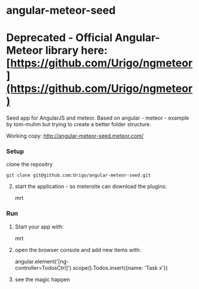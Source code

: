 angular-meteor-seed
===================

# Deprecated - Official Angular-Meteor library here:  [https://github.com/Urigo/ngmeteor](https://github.com/Urigo/ngmeteor)

Seed app for AngularJS and meteor.
Based on angular - meteor - example by tom-muhm but trying to create a better folder structure.

Working copy:  http://angular-meteor-seed.meteor.com/

### Setup

clone the repositry

    git clone git@github.com:Urigo/angular-meteor-seed.git
    
2) start the application - so meteroite can download the plugins:

    mrt

### Run

1) Start your app with: 

    mrt

2) open the browser console and add new items with:

    angular.element('[ng-controller=TodosCtrl]').scope().Todos.insert({name: 'Task x'})

3) see the magic happen
